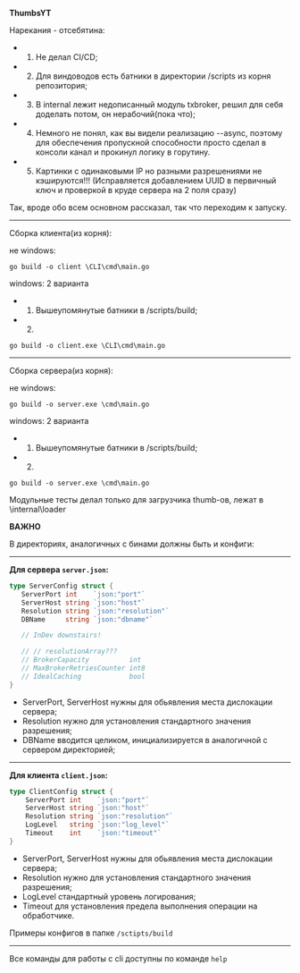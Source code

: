 **ThumbsYT**

Нарекания - отсебятина:
- 1. Не делал CI/CD;
- 2. Для виндоводов есть батники в директории /scripts из корня репозитория;
- 3. В internal лежит недописанный модуль txbroker, решил для себя доделать потом, он нерабочий(пока что);
- 4. Немного не понял, как вы видели реализацию --async, поэтому для обеспечения пропускной способности просто сделал в консоли канал и прокинул логику в горутину.
- 5. Картинки с одинаковыми IP но разными разрешениями не кэшируются!!! (Исправляется добавлением UUID в первичный ключ и проверкой в круде сервера на 2 поля сразу)

Так, вроде обо всем основном рассказал, так что переходим к запуску.
<hr>
Сборка клиента(из корня):

не windows:
```pwsh
go build -o client \CLI\cmd\main.go
```
windows:
2 варианта
- 1. Вышеупомянутые батники в /scripts/build;
- 2. 
```pwsh
go build -o client.exe \CLI\cmd\main.go
```
<hr>
Сборка сервера(из корня):

не windows:
```pwsh
go build -o server.exe \cmd\main.go
```
windows:
2 варианта
- 1. Вышеупомянутые батники в /scripts/build;
- 2. 
```pwsh
go build -o server.exe \cmd\main.go
```

Модульные тесты делал только для загрузчика thumb-ов, лежат в \internal\loader

**ВАЖНО**

В директориях, аналогичных с бинами должны быть и конфиги: 
<hr>

 **Для сервера `server.json`:**
 ```go
 type ServerConfig struct {
	ServerPort int    `json:"port"`
	ServerHost string `json:"host"`
	Resolution string `json:"resolution"`
	DBName     string `json:"dbname"`

    // InDev downstairs!

	// // resolutionArray???
	// BrokerCapacity          int
	// MaxBrokerRetriesCounter int8
	// IdealCaching            bool
}
 ```
- ServerPort, ServerHost нужны для обьявления места дислокации сервера;
- Resolution нужно для установления стандартного значения разрешения;
- DBName вводится целиком, инициализируется в аналогичной с сервером директорией;

<hr>

**Для клиента `client.json`:**
```go
type ClientConfig struct {
	ServerPort int    `json:"port"`
	ServerHost string `json:"host"`
	Resolution string `json:"resolution"`
	LogLevel   string `json:"log_level"`
	Timeout    int    `json:"timeout"`
}
```
- ServerPort, ServerHost нужны для обьявления места дислокации сервера;
- Resolution нужно для установления стандартного значения разрешения;
- LogLevel стандартный уровень логирования;
- Timeout для установления предела выполнения операции на обработчике.

Примеры конфигов в папке `/sctipts/build`

<hr>

Все команды для работы с cli доступны по команде `help`

